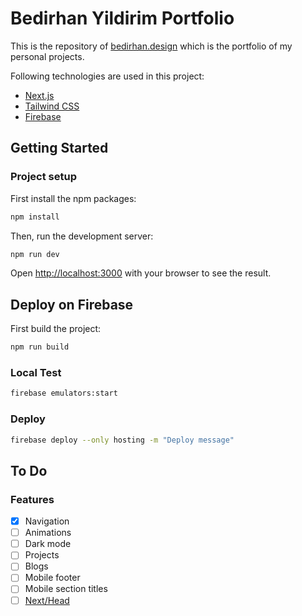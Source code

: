 
# Bedirhan Yildirim Portfolio

This is the repository of [bedirhan.design](https://bedirhan.design/) which is the portfolio of my personal projects.

Following technologies are used in this project:

- [Next.js](https://nextjs.org/)
- [Tailwind CSS](https://tailwindcss.com/)
- [Firebase](https://firebase.google.com/)

## Getting Started

### Project setup

First install the npm packages:
```bash
npm install
```

Then, run the development server:

```bash
npm run dev
```

Open [http://localhost:3000](http://localhost:3000) with your browser to see the result.

## Deploy on Firebase

First build the project:
```bash
npm run build
```

### Local Test

```bash
firebase emulators:start
```

### Deploy
```bash
firebase deploy --only hosting -m "Deploy message"
```


## To Do

### Features

- [x] Navigation
- [ ] Animations
- [ ] Dark mode
- [ ] Projects
- [ ] Blogs
- [ ] Mobile footer
- [ ] Mobile section titles
- [ ] [Next/Head](https://nextjs.org/docs/pages/api-reference/components/head)